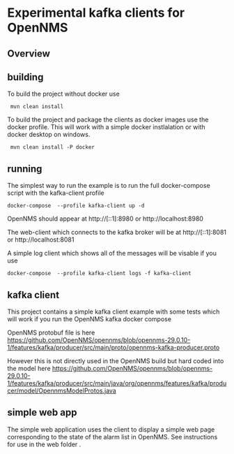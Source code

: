 # Experimental kafka clients for OpenNMS

## Overview

## building

To build the project without docker use

```
 mvn clean install
```

To build the project and package the clients as docker images use the docker profile.
This will work with a simple docker instlalation or with docker desktop on windows.

```
 mvn clean install -P docker
```

## running

The simplest way to run the example is to run the full docker-compose script with the kafka-client profile  

```
docker-compose  --profile kafka-client up -d
```
OpenNMS should appear at
http://[::1]:8980
or
http://localhost:8980

The web-client which connects to the kafka broker will be at
http://[::1]:8081
or
http://localhost:8081

A simple log client which shows all of the messages will be visable if you use

```
docker-compose  --profile kafka-client logs -f kafka-client
```



## kafka client

This project contains a simple kafka client example with some tests which will work if you run the OpenNMS kafka docker compose

OpenNMS protobuf file is here 
https://github.com/OpenNMS/opennms/blob/opennms-29.0.10-1/features/kafka/producer/src/main/proto/opennms-kafka-producer.proto

However this is not directly used in the OpenNMS build but hard coded into the model here
https://github.com/OpenNMS/opennms/blob/opennms-29.0.10-1/features/kafka/producer/src/main/java/org/opennms/features/kafka/producer/model/OpennmsModelProtos.java

## simple web app

The simple web application uses the client to display a simple web page corresponding to the state of the alarm list in OpenNMS.
See instructions for use in the web folder .
